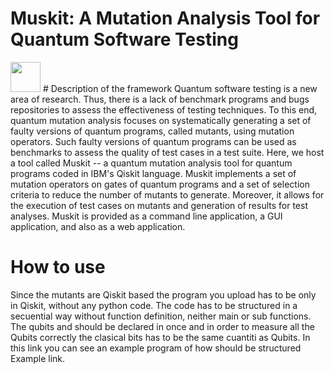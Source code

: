 # Muskit: A Mutation Analysis Tool for Quantum Software Testing
<img src="https://github.com/EnautMendi/QuantumMutationQiskit/blob/master/images/logoblue.png" width="48">
# Description of the framework
Quantum software testing is a new area of research. Thus, there is a lack of benchmark programs and bugs repositories to assess the effectiveness of testing techniques. To this end, quantum mutation analysis focuses on systematically generating a set of faulty versions of quantum programs, called mutants, using mutation operators. Such faulty versions of quantum programs can be used as benchmarks to assess the quality of test cases in a test suite. Here, we host a tool called Muskit -- a quantum mutation analysis tool for quantum programs coded in IBM's Qiskit language. Muskit implements  a set of mutation operators on gates of quantum programs and a set of selection criteria to reduce the number of mutants to generate. Moreover, it allows for the execution of test cases on mutants and generation of results for test analyses. Muskit is provided as a command line application, a GUI application, and also as a web application. 

# How to use
Since the mutants are Qiskit based the program you upload has to be only in Qiskit, without any python code. The code has to be structured in a secuential way without function definition, neither main or sub functions. The qubits and should be declared in once and in order to measure all the Qubits correctly the clasical bits has to be the same cuantiti as Qubits. In this link you can see an example program of how should be structured Example link.
